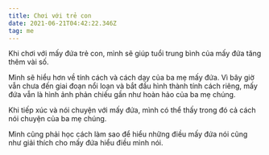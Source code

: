 ```yaml
---
title: Chơi với trẻ con
date: 2021-06-21T04:42:22.346Z
tag: me
---
```

Khi chơi với mấy đứa trẻ con, mình sẽ giúp tuổi trung bình của mấy đứa tăng thêm vài số.

Mình sẽ hiểu hơn về tính cách và cách dạy của ba mẹ mấy đứa. Vì bây giờ vẫn chưa đến giai đoạn nổi loạn và bắt đầu hình thành tính cách riêng, mấy đứa vẫn là hình ảnh phản chiếu gần như hoàn hảo của ba mẹ chúng.

Khi tiếp xúc và nói chuyện với mấy đứa, mình có thể thấy trong đó cả cách nói chuyện của ba mẹ chúng.

Mình cũng phải học cách làm sao để hiểu những điều mấy đứa nói cũng như giải thích cho mấy đứa hiểu điều mình nói.